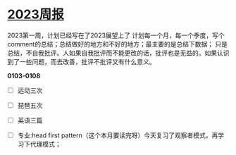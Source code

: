 # [2023周报](https://github.com/fanfan50/blog/issues/11)

2023第一周，计划已经写在了2023展望上了
计划每一个月，每一个季度，写个comment的总结；总结做好的地方和不好的地方；最主要的是总结下数据；
只是总结，不自我批评。人如果自我批评而不能更改的话，批评也是无益的。如果认识到了一些问题，而去改善，批评不批评又有什么意义。

**0103-0108**

- [ ] 运动三次
- [ ] 琵琶五次
- [ ] 英语三篇
- [ ] 专业:head first pattern（这个本月要读完呀）今天复习了观察者模式，再学习下代理模式；



